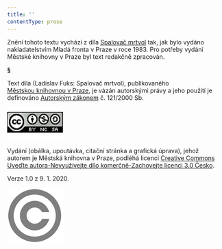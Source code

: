 ```yaml
---
title: ''
contentType: prose
---
```


Znění tohoto textu vychází z díla [Spalovač mrtvol](https://search.mlp.cz/cz/titul/spalovac-mrtvol/174850/) tak, jak bylo vydáno nakladatelstvím Mladá fronta v Praze v roce 1983. Pro potřeby vydání Městské knihovny v Praze byl text redakčně zpracován.

**§**

Text díla (Ladislav Fuks: Spalovač mrtvol), publikovaného [Městskou knihovnou v Praze](https://www.mlp.cz/cz/), je vázán autorskými právy a jeho použití je definováno [Autorským zákonem](https://www.mkcr.cz/predpisy-zakonu-709.html) č. 121/2000 Sb.

[![image001.jpg](./resources/image001_fmt.png)](https://creativecommons.org/licenses/by-nc-sa/3.0/cz/)

Vydání (obálka, upoutávka, citační stránka a grafická úprava), jehož autorem je Městská knihovna v Praze, podléhá licenci [Creative Commons Uveďte autora-Nevyužívejte dílo komerčně-Zachovejte licenci 3.0 Česko](https://creativecommons.org/licenses/by-nc-sa/3.0/cz/).

Verze 1.0 z 9. 1. 2020.

  

![image002.jpg](./resources/image002_fmt.png)
